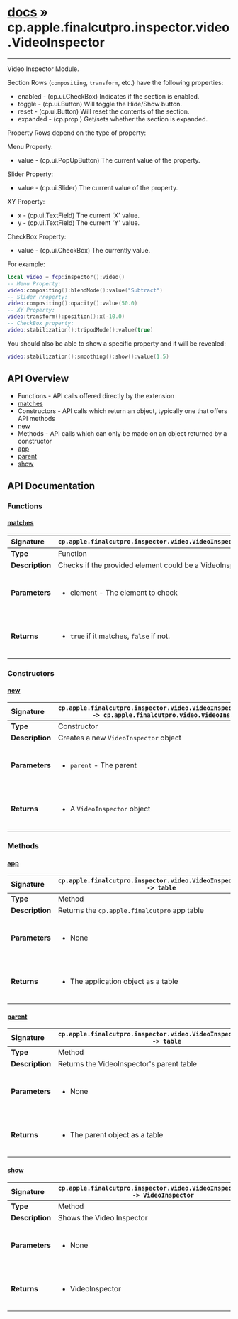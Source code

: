 # [docs](index.md) » cp.apple.finalcutpro.inspector.video.VideoInspector
---

Video Inspector Module.

Section Rows (`compositing`, `transform`, etc.) have the following properties:
* enabled   - (cp.ui.CheckBox) Indicates if the section is enabled.
* toggle    - (cp.ui.Button) Will toggle the Hide/Show button.
* reset     - (cp.ui.Button) Will reset the contents of the section.
* expanded  - (cp.prop <boolean>) Get/sets whether the section is expanded.

Property Rows depend on the type of property:

Menu Property:
* value     - (cp.ui.PopUpButton) The current value of the property.

Slider Property:
* value     - (cp.ui.Slider) The current value of the property.

XY Property:
* x         - (cp.ui.TextField) The current 'X' value.
* y         - (cp.ui.TextField) The current 'Y' value.

CheckBox Property:
* value     - (cp.ui.CheckBox) The currently value.

For example:
```lua
local video = fcp:inspector():video()
-- Menu Property:
video:compositing():blendMode():value("Subtract")
-- Slider Property:
video:compositing():opacity():value(50.0)
-- XY Property:
video:transform():position():x(-10.0)
-- CheckBox property:
video:stabilization():tripodMode():value(true)
```

You should also be able to show a specific property and it will be revealed:
```lua
video:stabilization():smoothing():show():value(1.5)
```

## API Overview
* Functions - API calls offered directly by the extension
 * [matches](#matches)
* Constructors - API calls which return an object, typically one that offers API methods
 * [new](#new)
* Methods - API calls which can only be made on an object returned by a constructor
 * [app](#app)
 * [parent](#parent)
 * [show](#show)

## API Documentation

### Functions

#### [matches](#matches)
| <span style="float: left;">**Signature**</span> | <span style="float: left;">`cp.apple.finalcutpro.inspector.video.VideoInspector.matches(element)` </span>                                                          |
| -----------------------------------------------------|---------------------------------------------------------------------------------------------------------|
| **Type**                                             | Function                                                                                         |
| **Description**                                      | Checks if the provided element could be a VideoInspector.                                                                                         |
| **Parameters**                                       | <ul><br /><li>element   - The element to check</li><br /></ul>                                        |
| **Returns**                                          | <ul><br /><li><code>true</code> if it matches, <code>false</code> if not.</li><br /></ul>                                           |

### Constructors

#### [new](#new)
| <span style="float: left;">**Signature**</span> | <span style="float: left;">`cp.apple.finalcutpro.inspector.video.VideoInspector.new(parent) -> cp.apple.finalcutpro.video.VideoInspector` </span>                                                          |
| -----------------------------------------------------|---------------------------------------------------------------------------------------------------------|
| **Type**                                             | Constructor                                                                                         |
| **Description**                                      | Creates a new `VideoInspector` object                                                                                         |
| **Parameters**                                       | <ul><br /><li><code>parent</code>     - The parent</li><br /></ul>                                        |
| **Returns**                                          | <ul><br /><li>A <code>VideoInspector</code> object</li><br /></ul>                                           |

### Methods

#### [app](#app)
| <span style="float: left;">**Signature**</span> | <span style="float: left;">`cp.apple.finalcutpro.inspector.video.VideoInspector:app() -> table` </span>                                                          |
| -----------------------------------------------------|---------------------------------------------------------------------------------------------------------|
| **Type**                                             | Method                                                                                         |
| **Description**                                      | Returns the `cp.apple.finalcutpro` app table                                                                                         |
| **Parameters**                                       | <ul><br /><li>None</li><br /></ul>                                        |
| **Returns**                                          | <ul><br /><li>The application object as a table</li><br /></ul>                                           |

#### [parent](#parent)
| <span style="float: left;">**Signature**</span> | <span style="float: left;">`cp.apple.finalcutpro.inspector.video.VideoInspector:parent() -> table` </span>                                                          |
| -----------------------------------------------------|---------------------------------------------------------------------------------------------------------|
| **Type**                                             | Method                                                                                         |
| **Description**                                      | Returns the VideoInspector's parent table                                                                                         |
| **Parameters**                                       | <ul><br /><li>None</li><br /></ul>                                        |
| **Returns**                                          | <ul><br /><li>The parent object as a table</li><br /></ul>                                           |

#### [show](#show)
| <span style="float: left;">**Signature**</span> | <span style="float: left;">`cp.apple.finalcutpro.inspector.video.VideoInspector:show() -> VideoInspector` </span>                                                          |
| -----------------------------------------------------|---------------------------------------------------------------------------------------------------------|
| **Type**                                             | Method                                                                                         |
| **Description**                                      | Shows the Video Inspector                                                                                         |
| **Parameters**                                       | <ul><br /><li>None</li><br /></ul>                                        |
| **Returns**                                          | <ul><br /><li>VideoInspector</li><br /></ul>                                           |

